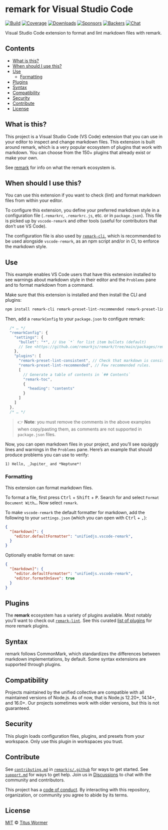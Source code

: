# remark for Visual Studio Code

[![Build][build-badge]][build]
[![Coverage][coverage-badge]][coverage]
[![Downloads][downloads-badge]][downloads]
[![Sponsors][sponsors-badge]][collective]
[![Backers][backers-badge]][collective]
[![Chat][chat-badge]][chat]

Visual Studio Code extension to format and lint markdown files with remark.

## Contents

*   [What is this?](#what-is-this)
*   [When should I use this?](#when-should-i-use-this)
*   [Use](#use)
    *   [Formatting](#formatting)
*   [Plugins](#plugins)
*   [Syntax](#syntax)
*   [Compatibility](#compatibility)
*   [Security](#security)
*   [Contribute](#contribute)
*   [License](#license)

## What is this?

This project is a Visual Studio Code (VS Code) extension that you can use in
your editor to inspect and change markdown files.
This extension is built around remark, which is a very popular ecosystem of
plugins that work with markdown.
You can choose from the 150+ plugins that already exist or make your own.

See [remark][] for info on what the remark ecosystem is.

## When should I use this?

You can use this extension if you want to check (lint) and format markdown
files from within your editor.

To configure this extension, you define your preferred markdown style in a
configuration file (`.remarkrc`, `.remarkrc.js`, etc. or in `package.json`).
This file is picked up by `vscode-remark` and other tools (useful for
contributors that don’t use VS Code).

The configuration file is also used by [`remark-cli`][remark-cli], which is
recommended to be used alongside `vscode-remark`, as an npm script and/or in
CI, to enforce the markdown style.

## Use

This example enables VS Code users that have this extension installed to see
warnings about markdown style in their editor and the `Problems` pane and to
format markdown from a command.

Make sure that this extension is installed and then install the CLI and
plugins:

```sh
npm install remark-cli remark-preset-lint-recommended remark-preset-lint-consistent remark-toc
```

Then, add a `remarkConfig` to your `package.json` to configure remark:

```js
  /* … */
  "remarkConfig": {
    "settings": {
      "bullet": "*", // Use `*` for list item bullets (default)
      // See <https://github.com/remarkjs/remark/tree/main/packages/remark-stringify> for more options.
    },
    "plugins": [
      "remark-preset-lint-consistent", // Check that markdown is consistent.
      "remark-preset-lint-recommended", // Few recommended rules.
      [
        // Generate a table of contents in `## Contents`
        "remark-toc",
        {
          "heading": "contents"
        }
      ]
    ]
  },
  /* … */
```

> 👉 **Note**: you must remove the comments in the above examples when
> copy/pasting them, as comments are not supported in `package.json` files.

Now, you can open markdown files in your project, and you’ll see squiggly lines
and warnings in the `Problems` pane.
Here’s an example that should produce problems you can use to verify:

```markdown
1) Hello, _Jupiter_ and *Neptune*!
```

### Formatting

This extension can format markdown files.

To format a file, first press <kbd>Ctrl</kbd> + <kbd>Shift</kbd> + <kbd>P</kbd>.
Search for and select `Format Document With…`.
Now select `remark`.

To make `vscode-remark` the default formatter for markdown, add the following to
your `settings.json` (which you can open with <kbd>Ctrl</kbd> + <kbd>,</kbd>):

```json
{
  "[markdown]": {
    "editor.defaultFormatter": "unifiedjs.vscode-remark",
  }
}
```

Optionally enable format on save:

```json
{
  "[markdown]": {
    "editor.defaultFormatter": "unifiedjs.vscode-remark",
    "editor.formatOnSave": true
  }
}
```

## Plugins

The **remark** ecosystem has a variety of plugins available.
Most notably you’ll want to check out [`remark-lint`][remark-lint].
See this curated [list of plugins][list-of-plugins] for more remark plugins.

## Syntax

remark follows CommonMark, which standardizes the differences between markdown
implementations, by default.
Some syntax extensions are supported through plugins.

## Compatibility

Projects maintained by the unified collective are compatible with all maintained
versions of Node.js.
As of now, that is Node.js 12.20+, 14.14+, and 16.0+.
Our projects sometimes work with older versions, but this is not guaranteed.

## Security

This plugin loads configuration files, plugins, and presets from your workspace.
Only use this plugin in workspaces you trust.

## Contribute

See [`contributing.md`][contributing] in [`remarkjs/.github`][health] for ways
to get started.
See [`support.md`][support] for ways to get help.
Join us in [Discussions][chat] to chat with the community and contributors.

This project has a [code of conduct][coc].
By interacting with this repository, organization, or community you agree to
abide by its terms.

## License

[MIT](license) © [Titus Wormer](https://wooorm.com)

<!-- Definitions -->

[build-badge]: https://github.com/remarkjs/vscode-remark/workflows/main/badge.svg

[build]: https://github.com/remarkjs/vscode-remark/actions

[coverage-badge]: https://img.shields.io/codecov/c/github/remarkjs/vscode-remark.svg

[coverage]: https://codecov.io/github/remarkjs/vscode-remark

[downloads-badge]: https://img.shields.io/visual-studio-marketplace/d/unifiedjs.vscode-remark

[downloads]: https://marketplace.visualstudio.com/items?itemName=unifiedjs.vscode-remark

[chat-badge]: https://img.shields.io/badge/chat-discussions-success.svg

[chat]: https://github.com/remarkjs/remark/discussions

[sponsors-badge]: https://opencollective.com/unified/sponsors/badge.svg

[backers-badge]: https://opencollective.com/unified/backers/badge.svg

[health]: https://github.com/remarkjs/.github

[contributing]: https://github.com/remarkjs/.github/blob/main/contributing.md

[support]: https://github.com/remarkjs/.github/blob/main/support.md

[coc]: https://github.com/remarkjs/.github/blob/main/code-of-conduct.md

[collective]: https://opencollective.com/unified

[remark-lint]: https://github.com/remarkjs/remark-lint

[remark]: https://github.com/remarkjs/remark

[remark-cli]: https://github.com/remarkjs/remark/tree/main/packages/remark-cli

[list-of-plugins]: https://github.com/remarkjs/remark/blob/main/doc/plugins.md
